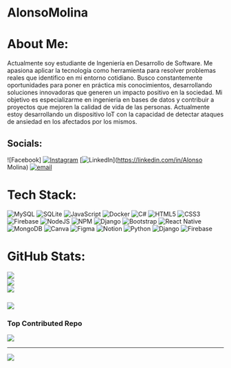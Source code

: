 # AlonsoMolina
# About Me:
Actualmente soy estudiante de Ingeniería en Desarrollo de Software. Me apasiona aplicar la tecnología como herramienta para resolver problemas reales que identifico en mi entorno cotidiano. Busco constantemente oportunidades para poner en práctica mis conocimientos, desarrollando soluciones innovadoras que generen un impacto positivo en la sociedad. Mi objetivo es especializarme en ingenieria en bases de datos y contribuir a proyectos que mejoren la calidad de vida de las personas. Actualmente estoy desarrollando un dispositivo IoT con la capacidad de detectar ataques de ansiedad en los afectados por los mismos.


## Socials:
![Facebook] [![Instagram](https://img.shields.io/badge/Instagram-%23E4405F.svg?logo=Instagram&logoColor=white)](https://instagram.com/alonso.mc21) [![LinkedIn](https://img.shields.io/badge/LinkedIn-%230077B5.svg?logo=linkedin&logoColor=white)](https://linkedin.com/in/Alonso Molina) [![email](https://img.shields.io/badge/Email-D14836?logo=gmail&logoColor=white)](mailto:alonso.19.2005@gmail.com) 

# Tech Stack:
![MySQL](https://img.shields.io/badge/mysql-4479A1.svg?style=for-the-badge&logo=mysql&logoColor=white) ![SQLite](https://img.shields.io/badge/sqlite-%2307405e.svg?style=for-the-badge&logo=sqlite&logoColor=white) ![JavaScript](https://img.shields.io/badge/javascript-%23323330.svg?style=for-the-badge&logo=javascript&logoColor=%23F7DF1E) ![Docker](https://img.shields.io/badge/docker-%230db7ed.svg?style=for-the-badge&logo=docker&logoColor=white) ![C#](https://img.shields.io/badge/c%23-%23239120.svg?style=for-the-badge&logo=csharp&logoColor=white) ![HTML5](https://img.shields.io/badge/html5-%23E34F26.svg?style=for-the-badge&logo=html5&logoColor=white) ![CSS3](https://img.shields.io/badge/css3-%231572B6.svg?style=for-the-badge&logo=css3&logoColor=white) ![Firebase](https://img.shields.io/badge/firebase-%23039BE5.svg?style=for-the-badge&logo=firebase) ![NodeJS](https://img.shields.io/badge/node.js-6DA55F?style=for-the-badge&logo=node.js&logoColor=white) ![NPM](https://img.shields.io/badge/NPM-%23CB3837.svg?style=for-the-badge&logo=npm&logoColor=white) ![Django](https://img.shields.io/badge/django-%23092E20.svg?style=for-the-badge&logo=django&logoColor=white) ![Bootstrap](https://img.shields.io/badge/bootstrap-%238511FA.svg?style=for-the-badge&logo=bootstrap&logoColor=white) ![React Native](https://img.shields.io/badge/react_native-%2320232a.svg?style=for-the-badge&logo=react&logoColor=%2361DAFB) ![MongoDB](https://img.shields.io/badge/MongoDB-%234ea94b.svg?style=for-the-badge&logo=mongodb&logoColor=white) ![Canva](https://img.shields.io/badge/Canva-%2300C4CC.svg?style=for-the-badge&logo=Canva&logoColor=white) ![Figma](https://img.shields.io/badge/figma-%23F24E1E.svg?style=for-the-badge&logo=figma&logoColor=white) ![Notion](https://img.shields.io/badge/Notion-%23000000.svg?style=for-the-badge&logo=notion&logoColor=white) ![Python](https://img.shields.io/badge/python-3670A0?style=for-the-badge&logo=python&logoColor=ffdd54) ![Django](https://img.shields.io/badge/django-%23092E20.svg?style=for-the-badge&logo=django&logoColor=white) ![Firebase](https://img.shields.io/badge/firebase-a08021?style=for-the-badge&logo=firebase&logoColor=ffcd34)
# GitHub Stats:
![](https://github-readme-stats.vercel.app/api?username=Alonsin22&theme=transparent&hide_border=false&include_all_commits=true&count_private=true)<br/>
![](https://nirzak-streak-stats.vercel.app/?user=Alonsin22&theme=transparent&hide_border=false)<br/>
![](https://github-readme-stats.vercel.app/api/top-langs/?username=Alonsin22&theme=transparent&hide_border=false&include_all_commits=true&count_private=true&layout=compact)

###
![](https://quotes-github-readme.vercel.app/api?type=vetical&theme=light)

### Top Contributed Repo
![](https://github-contributor-stats.vercel.app/api?username=Alonsin22&limit=5&theme=transparent&combine_all_yearly_contributions=true)

---
[![](https://visitcount.itsvg.in/api?id=Alonsin22&icon=5&color=12)](https://visitcount.itsvg.in)

<!-- Proudly created with GPRM ( https://gprm.itsvg.in ) -->
